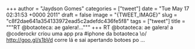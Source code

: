 
+++
author = "Jaydson Gomes"
categories = ["tweet"]
date = "Tue May 17 02:31:53 +0000 2011"
draft = false
image = "{TWEET_IMAGE}"
slug = "c8f2dae641a354133972ead5c2adefdc436fe5f8"
tags = ["tweet"]
title = """RT @botaoteca: ae galera!..."""
+++
RT @botaoteca: ae galera! a @coderockr criou uma app pra #iphone da botaoteca \o/ http://goo.gl/s1bVd corre lá e sai apertando botoes po ...
